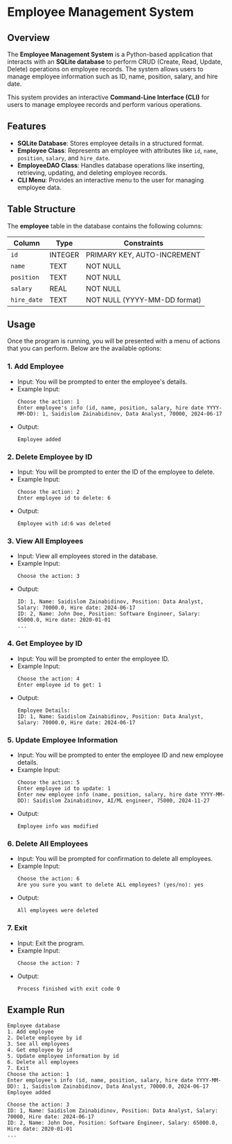 
# Employee Management System

## Overview

The **Employee Management System** is a Python-based application that interacts with an **SQLite database** to perform CRUD (Create, Read, Update, Delete) operations on employee records. The system allows users to manage employee information such as ID, name, position, salary, and hire date.

This system provides an interactive **Command-Line Interface (CLI)** for users to manage employee records and perform various operations.

## Features

- **SQLite Database**: Stores employee details in a structured format.
- **Employee Class**: Represents an employee with attributes like `id`, `name`, `position`, `salary`, and `hire_date`.
- **EmployeeDAO Class**: Handles database operations like inserting, retrieving, updating, and deleting employee records.
- **CLI Menu**: Provides an interactive menu to the user for managing employee data.

## Table Structure

The **employee** table in the database contains the following columns:

| Column     | Type    | Constraints                    |
|------------|---------|--------------------------------|
| `id`       | INTEGER | PRIMARY KEY, AUTO-INCREMENT    |
| `name`     | TEXT    | NOT NULL                       |
| `position` | TEXT    | NOT NULL                       |
| `salary`   | REAL    | NOT NULL                       |
| `hire_date`| TEXT    | NOT NULL (YYYY-MM-DD format)   |

## Usage

Once the program is running, you will be presented with a menu of actions that you can perform. Below are the available options:

### 1. Add Employee
- Input: You will be prompted to enter the employee's details.
- Example Input:
  ```
  Choose the action: 1
  Enter employee's info (id, name, position, salary, hire date YYYY-MM-DD): 1, Saidislom Zainabidinov, Data Analyst, 70000, 2024-06-17
  ```
- Output:
  ```
  Employee added
  ```

### 2. Delete Employee by ID
- Input: You will be prompted to enter the ID of the employee to delete.
- Example Input:
  ```
  Choose the action: 2
  Enter employee id to delete: 6
  ```
- Output:
  ```
  Employee with id:6 was deleted
  ```

### 3. View All Employees
- Input: View all employees stored in the database.
- Example Input:
  ```
  Choose the action: 3
  ```
- Output:
  ```
  ID: 1, Name: Saidislom Zainabidinov, Position: Data Analyst, Salary: 70000.0, Hire date: 2024-06-17
  ID: 2, Name: John Doe, Position: Software Engineer, Salary: 65000.0, Hire date: 2020-01-01
  ...
  ```

### 4. Get Employee by ID
- Input: You will be prompted to enter the employee ID.
- Example Input:
  ```
  Choose the action: 4
  Enter employee id to get: 1
  ```
- Output:
  ```
  Employee Details:
  ID: 1, Name: Saidislom Zainabidinov, Position: Data Analyst, Salary: 70000.0, Hire date: 2024-06-17
  ```

### 5. Update Employee Information
- Input: You will be prompted to enter the employee ID and new employee details.
- Example Input:
  ```
  Choose the action: 5
  Enter employee id to update: 1
  Enter new employee info (name, position, salary, hire date YYYY-MM-DD): Saidislom Zainabidinov, AI/ML engineer, 75000, 2024-11-27
  ```
- Output:
  ```
  Employee info was modified
  ```

### 6. Delete All Employees
- Input: You will be prompted for confirmation to delete all employees.
- Example Input:
  ```
  Choose the action: 6
  Are you sure you want to delete ALL employees? (yes/no): yes
  ```
- Output:
  ```
  All employees were deleted
  ```

### 7. Exit
- Input: Exit the program.
- Example Input:
  ```
  Choose the action: 7
  ```
- Output:
  ```
  Process finished with exit code 0
  ```

## Example Run

```
Employee database
1. Add employee
2. Delete employee by id
3. See all employees
4. Get employee by id
5. Update employee information by id
6. Delete all employees
7. Exit
Choose the action: 1
Enter employee's info (id, name, position, salary, hire date YYYY-MM-DD): 1, Saidislom Zainabidinov, Data Analyst, 70000.0, 2024-06-17
Employee added

Choose the action: 3
ID: 1, Name: Saidislom Zainabidinov, Position: Data Analyst, Salary: 70000, Hire date: 2024-06-17
ID: 2, Name: John Doe, Position: Software Engineer, Salary: 65000.0, Hire date: 2020-01-01
...
```
